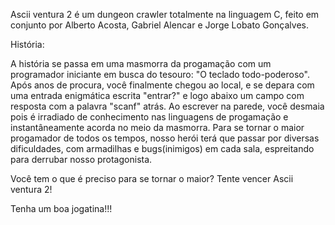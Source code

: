 Ascii ventura 2 é um dungeon crawler totalmente na linguagem C, feito em conjunto por Alberto Acosta, Gabriel Alencar e Jorge Lobato Gonçalves.

História: 

A história se passa em uma masmorra da progamação com um programador iniciante em busca do tesouro: "O teclado todo-poderoso". 
Após anos de procura, você finalmente chegou ao local, e se depara com uma entrada enigmática escrita "entrar?" e logo abaixo um campo com resposta com a palavra "scanf" atrás.
Ao escrever na parede, você desmaia pois é irradiado de conhecimento nas linguagens de progamação e instantâneamente acorda no meio da masmorra. 
Para se tornar o maior progamador de todos os tempos, nosso herói terá que passar por diversas dificuldades, com armadilhas e bugs(inimigos) em cada sala, espreitando para derrubar nosso protagonista.

Você tem o que é preciso para se tornar o maior? Tente vencer Ascii ventura 2!

Tenha um boa jogatina!!!
